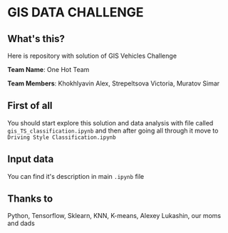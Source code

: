 # GIS DATA CHALLENGE

## What's this?
Here is repository with solution of GIS Vehicles Challenge

**Team Name**: One Hot Team

**Team Members**: Khokhlyavin Alex, Strepeltsova Victoria, Muratov Simar

## First of all
You should start explore this solution and data analysis with file called `gis_TS_classification.ipynb` and then after going all through it move to `Driving Style Classification.ipynb`

## Input data
You can find it's description in main `.ipynb` file

## Thanks to
Python, Tensorflow, Sklearn, KNN, K-means, Alexey Lukashin, our moms and dads